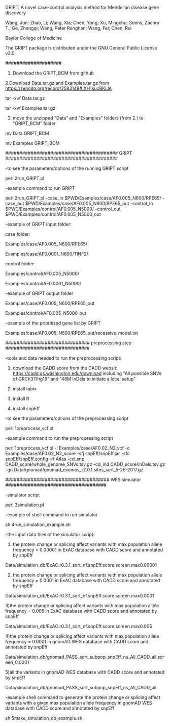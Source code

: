 GRIPT: A novel case-control analysis method for Mendelian disease gene discovery

Wang, Jun; Zhao, Li; Wang, Xia; Chen, Yong; Xu, Mingchu; Soens, Zachry T.; Ge, Zhongqi; Wang, Peter Ronghan; Wang, Fei; Chen, Rui

Baylor College of Medicine

The GRIPT package is distributed under the GNU General Public License v3.0 

####################
1. Download the GRIPT_BCM from github

2.Download Data.tar.gz and Examples.tar.gz from https://zenodo.org/record/2583149#.XH1sucBKiJA

tar -xvf Data.tar.gz

tar -xvf Examples.tar.gz

3. move the unzipped "Data" and "Examples" folders (from 2.) to "GRIPT_BCM" folder

mv Data  GRIPT_BCM

mv Examples GRIPT_BCM

########################################
GRIPT
########################################

-to see the parameters/options of the running GRIPT script

perl 2run_GRIPT.pl

-example command to run GRIPT

perl 2run_GRIPT.pl -case_in $PWD/Examples/case/AF0.005_N600/RPE65/ -case_out $PWD/Examples/case/AF0.005_N600/RPE65_out -control_in $PWD/Examples/control/AF0.005_N5000/ -control_out $PWD/Examples/control/AF0.005_N5000_out

-example of GRIPT input folder:

case folder: 

Examples/case/AF0.005_N600/RPE65/

Examples/case/AF0.0001_N600/TINF2/

control folder:

Examples/control/AF0.005_N5000/
               
Examples/control/AF0.0001_N5000/ 

-example of GRIPT output folder

Examples/case/AF0.005_N600/RPE65_out

Examples/control/AF0.005_N5000_out

-example of the prioritized gene list by GRIPT

Examples/case/AF0.005_N600/RPE65_out/recessive_model.txt


##############################
preprocessing step
##############################

-tools and data needed to run the preprocessing script:

1. download the CADD score from the CADD websit: https://cadd.gs.washington.edu/download
including "All possible SNVs of GRCh37/hg19" and "48M InDels to initiate a local setup"  

2. install tabix

3. install R

4. install snpEff

-to see the parameters/options of the preprocessing script

perl 1preprocess_vcf.pl 

-example command to run the preprocessing script

perl 1preprocess_vcf.pl -i Examples/case/AF0.02_N2_vcf  -o Examples/case/AF0.02_N2_score -sfj snpEff/snpEff.jar -sfc snpEff/snpEff.config -rt Atlas -cd_snp CADD_score/whole_genome_SNVs.tsv.gz  -cd_ind CADD_score/InDels.tsv.gz  -gn Data/gnomad/gnomad_exomes_r2.0.1.sites_sort_5-26-2017.gz


#####################################
WES simulator
####################################

-simulator script

perl 3simulation.pl

-example of shell command to run simulator

sh 4run_simulation_example.sh

-the input data files of the simulator script:

1) the protein change or splicing affect variants with max population allele frequency = 0.00001 in ExAC database with CADD score and annotated by snpEff

Data/simulation_db/ExAC.r0.3.1_sort_nf.snpEff.score.screen.max0.00001

2) the protein change or splicing affect variants with max population allele frequency = 0.0001  in ExAC database with CADD score and annotated by snpEff

Data/simulation_db/ExAC.r0.3.1_sort_nf.snpEff.score.screen.max0.0001

3)the protein change or splicing affect variants with max population allele frequency = 0.005 in ExAC database with CADD score and annotated by snpEff

Data/simulation_db/ExAC.r0.3.1_sort_nf.snpEff.score.screen.max0.005

4)the protein change or splicing affect variants with max population allele frequency = 0.0001 in gnomAD WES database with CADD score and annotated by snpEff

Data/simulation_db/gnomad_PASS_sort_subpop_snpEff_ns_All_CADD_all.screen_0.0001

5)all the variants in gnomAD WES database with CADD score and annotated by snpEff

Data/simulation_db/gnomad_PASS_sort_subpop_snpEff_ns_All_CADD_all

-example shell command to generate the protein change or splicing affect variants with a given max population allele frequency in gnomAD WES database with CADD score and annotated by snpEff

sh 5make_simulation_db_example.sh
